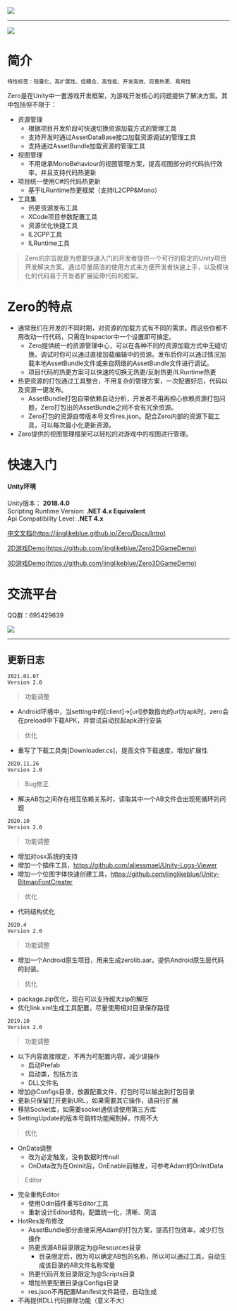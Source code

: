 ![](Docs/Imgs/Zero.png)

---

![](Docs/Imgs/icon.png)

# 简介

```
特性标签：轻量化、高扩展性、低耦合、高性能、开发高效、完善热更、易用性
```

Zero是在Unity中一套游戏开发框架，为游戏开发核心的问题提供了解决方案。其中包括但不限于：
- 资源管理
    - 根据项目开发阶段可快速切换资源加载方式的管理工具
    - 支持开发时通过AssetDataBase接口加载资源调试的管理工具
    - 支持通过AssetBundle加载资源的管理工具
- 视图管理
    - 不用继承MonoBehaviour的视图管理方案，提高视图部分的代码执行效率，并且支持代码热更新
- 项目统一使用C#的代码热更新
    - 基于ILRuntime热更框架（支持IL2CPP&Mono）    
- 工具集
    - 热更资源发布工具
    - XCode项目参数配置工具
    - 资源优化快捷工具
    - IL2CPP工具
    - ILRuntime工具
    
>Zero的宗旨就是为想要快速入门的开发者提供一个可行的稳定的Unity项目开发解决方案。通过尽量简洁的使用方式来方便开发者快速上手，以及模块化的代码易于开发者扩展延伸代码的框架。

# Zero的特点

- 通常我们在开发的不同时期，对资源的加载方式有不同的需求。而这些你都不用改动一行代码，只需在Inspector中一个设置即可搞定。
    - Zero提供统一的资源管理中心，可以在各种不同的资源加载方式中无缝切换。调试时你可以通过直接加载编辑中的资源。发布后你可以通过情况加载本地AssetBundle文件或来自网络的AssetBundle文件进行调试。
    - 项目代码的热更方案可以快速的切换无热更/反射热更/ILRuntime热更
- 热更资源的打包通过工具整合，不用复杂的管理方案，一次配置好后，代码以及资源一键发布。
    - AssetBundle打包自带依赖自动分析，开发者不用再担心依赖资源打包问题，Zero打包出的AssetBundle之间不会有冗余资源。
    - Zero打包的资源自带版本号文件res.json。配合Zero内部的资源下载工具，可以每次最小化更新资源。
- Zero提供的视图管理框架可以轻松的对游戏中的视图进行管理。

# 快速入门

#### Unity环境
Unity版本： **2018.4.0**  
Scripting Runtime Version: **.NET 4.x Equivalent**    
Api Compatibility Level: **.NET 4.x**    

[中文文档(https://jinglikeblue.github.io/Zero/Docs/Intro)](https://jinglikeblue.github.io/Zero/Docs/Intro)

[2D游戏Demo(https://github.com/jinglikeblue/Zero2DGameDemo)](https://github.com/jinglikeblue/Zero2DGameDemo)

[3D游戏Demo(https://github.com/jinglikeblue/Zero3DGameDemo)](https://github.com/jinglikeblue/Zero3DGameDemo)

# 交流平台

QQ群：695429639

![](Docs/Imgs/QQChatGroups.png)


---
## 更新日志

```
2021.01.07
Version 2.0
```

>功能调整

- Android环境中，当setting中的[client]->[url]参数指向的url为apk时，zero会在preload中下载APK，并尝试自动拉起apk进行安装

>优化

- 重写了下载工具类[Downloader.cs]，提高文件下载速度，增加扩展性

```
2020.11.26
Version 2.0
```

>Bug修正

- 解决AB包之间存在相互依赖关系时，读取其中一个AB文件会出现死循环的问题


```
2020.10
Version 2.0
```

>功能调整

- 增加对osx系统的支持
- 增加一个插件工具，https://github.com/aliessmael/Unity-Logs-Viewer
- 增加一个位图字体快速创建工具，https://github.com/jinglikeblue/Unity-BitmapFontCreater

>优化
- 代码结构优化


```
2020.4
Version 2.0
```

>功能调整

- 增加一个Android原生项目，用来生成zerolib.aar。提供Android原生层代码的封装。

>优化
- package.zip优化，现在可以支持超大zip的解压
- 优化link.xml生成工具配置，尽量使用相对目录保存路径

```
2019.10
Version 2.0
```

>功能调整

- 以下内容直接限定，不再为可配置内容，减少误操作  
    - 启动Prefab
    - 启动类，包括方法
    - DLL文件名
- 增加@Configs目录，放置配置文件，打包时可以输出到打包目录
- 更新只保留打开更新URL，如果需要其它操作，请自行扩展
- 移除Socket库，如需要socket通信请使用第三方库
- SettingUpdate的版本号跳转功能阉割掉，作用不大

>优化
- OnData调整
    - 改为必定触发，没有数据时传null
    - OnData改为在OnInit后，OnEnable前触发，可参考Adam的OnInitData

>Editor
- 完全重构Editor
    - 使用Odin插件重写Editor工具
    - 重新设计Editor结构，配置统一化，清晰、简洁
- HotRes发布修改
    - AssetBundle部分直接采用Adam的打包方案，提高打包效率，减少打包操作
    - 热更资源AB目录限定为@Resources目录
        - 目录限定后，因为可以确定AB包的名称，所以可以通过工具，自动生成该目录的AB文件名称常量
    - 热更代码开发目录限定为@Scripts目录
    - 增加热更配置目录@Configs目录
    - res.json不再配置Manifest文件路径，自动生成
- 不再提供DLL代码排除功能（意义不大）

